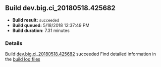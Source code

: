 ## Build dev.big.ci_20180518.425682
- **Build result:** `succeeded`
- **Build queued:** 5/18/2018 12:37:49 PM
- **Build duration:** 7.31 minutes
### Details
Build [dev.big.ci_20180518.425682](https://winappstudio.visualstudio.com/web/build.aspx?pcguid=a4ef43be-68ce-4195-a619-079b4d9834c2&builduri=vstfs%3a%2f%2f%2fBuild%2fBuild%2f25682) succeeded
Find detailed information in the [build log files](https://uwpctdiags.blob.core.windows.net/buildlogs/dev.big.ci_20180518.425682_logs.zip)
